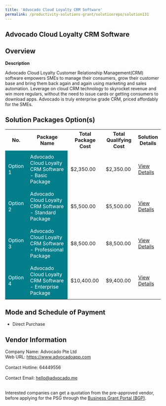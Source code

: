```yaml
---
title: 'Advocado Cloud Loyalty CRM Software'
permalink: /productivity-solutions-grant/solutionrepo/solution131
---
```


## Advocado Cloud Loyalty CRM Software

## Overview

**Description**

Advocado Cloud Loyalty Customer Relationship Management(CRM) software empowers SMEs to manage their consumers, grow their customer base and bring them back again and again using marketing and sales automation. Leverage on cloud CRM technology to skyrocket revenue and win more regulars, without the need to issue cards or getting consumers to download apps. Advocado is truly enterprise grade CRM, priced affordably for the SMEs.

## Solution Packages Option(s)

<table>
<tr>
<th><b>No.</b></th>
<th><b>Package Name</b></th>
<th><b>Total Package Cost</b></th>
<th><b>Total Qualifying Cost</b></th>
<th><b>Solution Details</b></th>
</tr>
<tr>
<td style='padding: 10px; background-color: #037E8A; color: #FFFFFF;'>Option 1</td>
<td style='padding: 10px; background-color: #037E8A; color: #FFFFFF;'>Advocado Cloud Loyalty CRM Software - Basic Package</td>
<td style='padding: 10px;'>$2,350.00</td>
<td style='padding: 10px;'>$2,350.00</td>
<td style='padding: 10px;'><a href='/images/psg/Advocado_Desensitised_Annex_3_CAA_140722_Part_1.pdf' target='_blank'>View Details</a></td>
</tr>
<tr>
<td style='padding: 10px; background-color: #037E8A; color: #FFFFFF;'>Option 2</td>
<td style='padding: 10px; background-color: #037E8A; color: #FFFFFF;'>Advocado Cloud Loyalty CRM Software - Standard Package</td>
<td style='padding: 10px;'>$5,500.00</td>
<td style='padding: 10px;'>$5,500.00</td>
<td style='padding: 10px;'><a href='/images/psg/Advocado_Desensitised_Annex_3_CAA_140722_Part_2.pdf' target='_blank'>View Details</a></td>
</tr>
<tr>
<td style='padding: 10px; background-color: #037E8A; color: #FFFFFF;'>Option 3</td>
<td style='padding: 10px; background-color: #037E8A; color: #FFFFFF;'>Advocado Cloud Loyalty CRM Software - Professional Package</td>
<td style='padding: 10px;'>$8,500.00</td>
<td style='padding: 10px;'>$8,500.00</td>
<td style='padding: 10px;'><a href='/images/psg/Advocado_Desensitised_Annex_3_CAA_140722_Part_3.pdf' target='_blank'>View Details</a></td>
</tr>
<tr>
<td style='padding: 10px; background-color: #037E8A; color: #FFFFFF;'>Option 4</td>
<td style='padding: 10px; background-color: #037E8A; color: #FFFFFF;'>Advocado Cloud Loyalty CRM Software - Enterprise Package</td>
<td style='padding: 10px;'>$10,400.00</td>
<td style='padding: 10px;'>$9,400.00</td>
<td style='padding: 10px;'><a href='/images/psg/Advocado_Desensitised_Annex_3_CAA_140722_Part_4.pdf' target='_blank'>View Details</a></td>
</tr>
</table>

## Mode and Schedule of Payment

 - Direct Purchase

## Vendor Information

 Company Name: Advocado Pte Ltd<br>Web URL: https://www.advocadoapp.com <br><br>Contact Hotline: 64449556 <br><br>Contact Email: hello@advocado.me <br><br>

Interested companies can get a quotation from the pre-approved vendor, before applying for the PSG through the <a href='https://www.businessgrants.gov.sg/' target='_blank' rel='noopener'>Business Grant Portal (BGP)</a>.

<script src="/jquery/resize-tables.js"></script>
